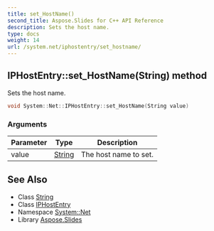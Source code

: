 ```yaml
---
title: set_HostName()
second_title: Aspose.Slides for C++ API Reference
description: Sets the host name.
type: docs
weight: 14
url: /system.net/iphostentry/set_hostname/
---
```

## IPHostEntry::set_HostName(String) method


Sets the host name.

```cpp
void System::Net::IPHostEntry::set_HostName(String value)
```


### Arguments

| Parameter | Type | Description |
| --- | --- | --- |
| value | [String](../../../system/string/) | The host name to set. |

## See Also

* Class [String](../../../system/string/)
* Class [IPHostEntry](../)
* Namespace [System::Net](../../)
* Library [Aspose.Slides](../../../)